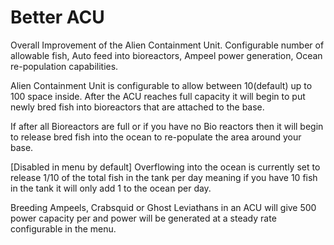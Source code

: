 # Better ACU
Overall Improvement of the Alien Containment Unit. Configurable number of allowable fish, Auto feed into bioreactors, Ampeel power generation, Ocean re-population capabilities.

Alien Containment Unit is configurable to allow between 10(default) up to 100 space inside. After the ACU reaches full capacity it will begin to put newly bred fish into bioreactors that are attached to the base.

If after all Bioreactors are full or if you have no Bio reactors then it will begin to release bred fish into the ocean to re-populate the area around your base.

[Disabled in menu by default] Overflowing into the ocean is currently set to release 1/10 of the total fish in the tank per day meaning if you have 10 fish in the tank it will only add 1 to the ocean per day.

Breeding Ampeels, Crabsquid or Ghost Leviathans in an ACU will give 500 power capacity per and power will be generated at a steady rate configurable in the menu.